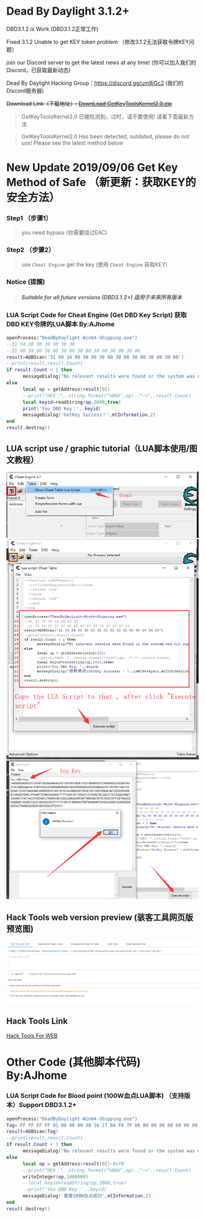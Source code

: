 # Dead By Daylight 3.1.2+

DBD3.1.2 is Work (DBD3.1.2正常工作)

Fixed 3.1.2 Unable to get KEY token problem （修改3.1.2无法获取令牌KEY问题）

join our Discord server to get the latest news at any time! (你可以加入我们的Discord，已获取最新动态)

Dead By Daylight Hacking Group：https://discord.gg/um8jGc2   (我们的Discord服务器)

~~Download Link（下载地址）: <a href="https://github.com/xlsqwg/GetKeyToolsKernel/releases/download/2.0/GetKeyToolsKernel2.0.zip">DownLoad GetKeyToolsKernel2.0.zip</a>~~ 

>GetKeyToolsKernel2.0 已被检测到，过时，请不要使用! 请看下面最新方法

>GetKeyToolsKernel2.0 Has been detected, outdated, please do not use! Please see the latest method below

# New Update 2019/09/06 Get Key Method of Safe （新更新：获取KEY的安全方法）

### Step1 （步骤1）

> you need bypass (你需要绕过EAC)

### Step2 （步骤2）

> use `Cheat Engine` get the key (使用 `Cheat Engine` 获取KEY)

### Notice (提醒)

> ##### Suitable for all future versions (DBD3.1.2+) 适用于未来所有版本

### LUA Script Code for Cheat Engine (Get DBD Key Script) 获取DBD KEY令牌的LUA脚本 By:AJhome
```lua
openProcess("DeadByDaylight-Win64-Shipping.exe")
--31 34 30 30 30 30 30 30
--31 00 34 00 30 00 30 00 30 00 30 00 30 00 30 00
result=AOBScan('31 00 34 00 30 00 30 00 30 00 30 00 30 00 30 00')
--print(result,result.Count)
if result.Count < 1 then
      messageDialog("No relevant results were found or the system was not supported. It is recommended to restart the system.", mtError, mbOK)
else
      local op = getAddress(result[0])
      --print("HEX："..string.format("%06X",op).."->"..result.Count)
      local keyid=readString(op,2000,true)
      print('You DBD Key：'..keyid)
      messageDialog('GetKey Success！',mtInformation,2)
end
result.destroy()
```
## LUA script use / graphic tutorial（LUA脚本使用/图文教程）

<img src="s1.png">
<img src="s2.png">
<img src="s3.png">

## Hack Tools web version preview (骇客工具网页版预览图)
<img src="s4.png">

## Hack Tools Link
[Hack Tools For WEB](https://www.huayoubox.com/dbden/)

# Other Code (其他脚本代码) By:AJhome

### LUA Script Code for Blood point (100W血点LUA脚本) （支持版本）Support DBD3.1.2+
```lua
openProcess("DeadByDaylight-Win64-Shipping.exe")
Tag='FF FF FF FF 01 00 00 00 38 16 27 B4 F6 7F 00 00 00 00 00 00 00 00 00 00 21 00 00 00 40 00 00 00 FF FF FF FF 00 00 00 00'
result=AOBScan(Tag)
--print(result,result.Count)
if result.Count < 1 then
	  messageDialog("No relevant results were found or the system was not supported. It is recommended to restart the system.", mtError, mbOK)
else
	  local op = getAddress(result[0])-0x70
      --print("HEX："..string.format("%06X",op).."->"..result.Count)
      writeInteger(op,1000000)
      --local keyid=readString(op,2000,true)
      --print('You DBD Key：'..keyid)
      messageDialog('重置100W血点成功',mtInformation,2)
end
result.destroy()
```
